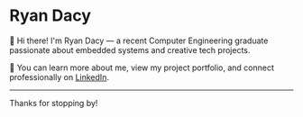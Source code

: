 # Ryan Dacy

👋 Hi there! I'm Ryan Dacy — a recent Computer Engineering graduate passionate about embedded systems and creative tech projects.

📌 You can learn more about me, view my project portfolio, and connect professionally on [LinkedIn](https://www.linkedin.com/in/ryandacy/).

---

Thanks for stopping by!
